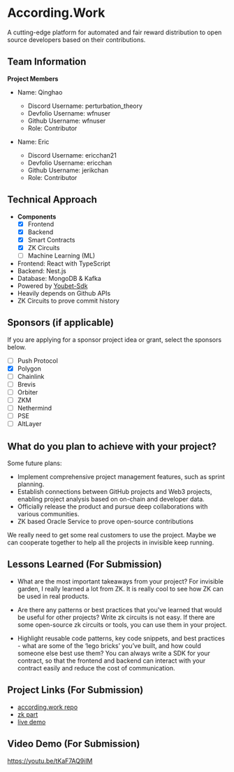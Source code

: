 # According.Work

A cutting-edge platform for automated and fair reward distribution to open source developers based on their contributions.


## Team Information

**Project Members**

- Name: Qinghao
  - Discord Username: perturbation_theory
  - Devfolio Username: wfnuser
  - Github Username: wfnuser
  - Role: Contributor

- Name: Eric
  - Discord Username: ericchan21
  - Devfolio Username: ericchan
  - Github Username: jerikchan
  - Role: Contributor

## Technical Approach

- **Components** 
  - [x] Frontend
  - [x] Backend
  - [x] Smart Contracts
  - [x] ZK Circuits
  - [ ] Machine Learning (ML)

- Frontend: React with TypeScript
- Backend: Nest.js
- Database: MongoDB & Kafka
- Powered by [Youbet-Sdk](https://github.com/youbetdao/youbet-sdk)
- Heavily depends on Github APIs
- ZK Circuits to prove commit history

## Sponsors (if applicable)

If you are applying for a sponsor project idea or grant, select the sponsors below.

- [ ] Push Protocol
- [x] Polygon
- [ ] Chainlink
- [ ] Brevis
- [ ] Orbiter
- [ ] ZKM
- [ ] Nethermind
- [ ] PSE
- [ ] AltLayer

## What do you plan to achieve with your project?

Some future plans:
- Implement comprehensive project management features, such as sprint planning.
- Establish connections between GitHub projects and Web3 projects, enabling project analysis based on on-chain and developer data.
- Officially release the product and pursue deep collaborations with various communities.
- ZK based Oracle Service to prove open-source contributions

We really need to get some real customers to use the project. Maybe we can cooperate together to help all the projects in invisible keep running.

## Lessons Learned (For Submission)

- What are the most important takeaways from your project?
For invisible garden, I really learned a lot from ZK. It is really cool to see how ZK can be used in real products.

- Are there any patterns or best practices that you've learned that would be useful for other projects?
Write zk circuits is not easy. If there are some open-source zk circuits or tools, you can use them in your project.

- Highlight reusable code patterns, key code snippets, and best practices - what are some of the ‘lego bricks’ you’ve built, and how could someone else best use them?
You can always write a SDK for your contract, so that the frontend and backend can interact with your contract easily and reduce the cost of communication.


## Project Links (For Submission)

- [according.work repo](https://github.com/YoubetDao/youbet-task)
- [zk part](https://github.com/youbetdao/zk-code)
- [live demo](https://according.work/)

## Video Demo (For Submission)
https://youtu.be/tKaF7AQ9ilM

